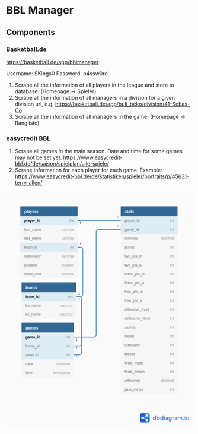 # BBL Manager

## Components

### Basketball.de
https://basketball.de/app/bblmanager

Username: SKings0
Password: p4ssw0rd

1. Scrape all the information of all players in the league and store to 
   database. (Homepage -> Spieler)
2. Scrape all the information of all managers in a division for a given
   division url, e.g. https://basketball.de/app/buli_beko/division/41-Sebas-Co
3. Scrape all the information of all managers in the game. (Homepage -> Rangliste)

### easycredit BBL
1. Scrape all games in the main season. Date and time for some games may not be
   set yet.
   https://www.easycredit-bbl.de/de/saison/spielplan/alle-spiele/
2. Scrape information for each player for each game. Example:
   https://www.easycredit-bbl.de/de/statistiken/spieler/portraits/p/45631-terry-allen/

![Database schema](images/database.png)
